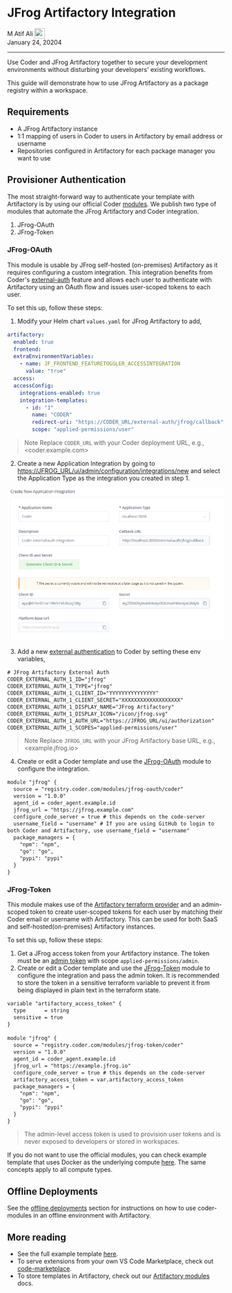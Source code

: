 # JFrog Artifactory Integration

<div>
  <a href="https://github.com/matifali" style="text-decoration: none; color: inherit;">
    <span style="vertical-align:middle;">M Atif Ali</span>
    <img src="https://github.com/matifali.png" width="24px" height="24px" style="vertical-align:middle; margin: 0px;"/>
  </a>
</div>
January 24, 20204

---

Use Coder and JFrog Artifactory together to secure your development environments
without disturbing your developers' existing workflows.

This guide will demonstrate how to use JFrog Artifactory as a package registry
within a workspace.

## Requirements

- A JFrog Artifactory instance
- 1:1 mapping of users in Coder to users in Artifactory by email address or
  username
- Repositories configured in Artifactory for each package manager you want to
  use

## Provisioner Authentication

The most straight-forward way to authenticate your template with Artifactory is
by using our official Coder [modules](https://registry.coder.com). We publish
two type of modules that automate the JFrog Artifactory and Coder integration.

1. JFrog-OAuth
2. JFrog-Token

### JFrog-OAuth

This module is usable by JFrog self-hosted (on-premises) Artifactory as it
requires configuring a custom integration. This integration benefits from
Coder's [external-auth](https://coder.com/docs/v2/latest/admin/external-auth)
feature and allows each user to authenticate with Artifactory using an OAuth
flow and issues user-scoped tokens to each user.

To set this up, follow these steps:

1. Modify your Helm chart `values.yaml` for JFrog Artifactory to add,

```yaml
artifactory:
  enabled: true
  frontend:
  extraEnvironmentVariables:
    - name: JF_FRONTEND_FEATURETOGGLER_ACCESSINTEGRATION
      value: "true"
  access:
  accessConfig:
    integrations-enabled: true
    integration-templates:
      - id: "1"
        name: "CODER"
        redirect-uri: "https://CODER_URL/external-auth/jfrog/callback"
        scope: "applied-permissions/user"
```

> Note Replace `CODER_URL` with your Coder deployment URL, e.g.,
> <coder.example.com>

2. Create a new Application Integration by going to
   <https://JFROG_URL/ui/admin/configuration/integrations/new> and select the
   Application Type as the integration you created in step 1.

![JFrog Platform new integration](../images/guides/artifactory-integration/jfrog-oauth-app.png)

3. Add a new
   [external authentication](https://coder.com/docs/v2/latest/admin/external-auth)
   to Coder by setting these env variables,

```env
# JFrog Artifactory External Auth
CODER_EXTERNAL_AUTH_1_ID="jfrog"
CODER_EXTERNAL_AUTH_1_TYPE="jfrog"
CODER_EXTERNAL_AUTH_1_CLIENT_ID="YYYYYYYYYYYYYYY"
CODER_EXTERNAL_AUTH_1_CLIENT_SECRET="XXXXXXXXXXXXXXXXXXX"
CODER_EXTERNAL_AUTH_1_DISPLAY_NAME="JFrog Artifactory"
CODER_EXTERNAL_AUTH_1_DISPLAY_ICON="/icon/jfrog.svg"
CODER_EXTERNAL_AUTH_1_AUTH_URL="https://JFROG_URL/ui/authorization"
CODER_EXTERNAL_AUTH_1_SCOPES="applied-permissions/user"
```

> Note Replace `JFROG_URL` with your JFrog Artifactory base URL, e.g.,
> <example.jfrog.io>

4. Create or edit a Coder template and use the
   [JFrog-OAuth](https://registry.coder.com/modules/jfrog-oauth) module to
   configure the integration.

```hcl
module "jfrog" {
  source = "registry.coder.com/modules/jfrog-oauth/coder"
  version = "1.0.0"
  agent_id = coder_agent.example.id
  jfrog_url = "https://jfrog.example.com"
  configure_code_server = true # this depends on the code-server
  username_field = "username" # If you are using GitHub to login to both Coder and Artifactory, use username_field = "username"
  package_managers = {
    "npm": "npm",
    "go": "go",
    "pypi": "pypi"
  }
}
```

### JFrog-Token

This module makes use of the
[Artifactory terraform provider](https://registry.terraform.io/providers/jfrog/artifactory/latest/docs)
and an admin-scoped token to create user-scoped tokens for each user by matching
their Coder email or username with Artifactory. This can be used for both SaaS
and self-hosted(on-premises) Artifactory instances.

To set this up, follow these steps:

1. Get a JFrog access token from your Artifactory instance. The token must be an [admin token](https://registry.terraform.io/providers/jfrog/artifactory/latest/docs#access-token) with scope `applied-permissions/admin`.
2. Create or edit a Coder template and use the [JFrog-Token](https://registry.coder.com/modules/jfrog-token) module to configure the integration and pass the admin token. It is recommended to store the token in a sensitive terraform variable to prevent it from being displayed in plain text in the terraform state.

```hcl
variable "artifactory_access_token" {
  type      = string
  sensitive = true
}

module "jfrog" {
  source = "registry.coder.com/modules/jfrog-token/coder"
  version = "1.0.0"
  agent_id = coder_agent.example.id
  jfrog_url = "https://example.jfrog.io"
  configure_code_server = true # this depends on the code-server
  artifactory_access_token = var.artifactory_access_token
  package_managers = {
    "npm": "npm",
    "go": "go",
    "pypi": "pypi"
  }
}
```

<blockquote class="info">
The admin-level access token is used to provision user tokens and is never exposed to
developers or stored in workspaces.
</blockquote>

If you do not want to use the official modules, you can check example template that uses Docker as the underlying compute [here](https://github.com/coder/coder/tree/main/examples/jfrog/docker). The same concepts apply to all compute types.

## Offline Deployments

See the [offline deployments](../install/offline.md#coder-modules) section for
instructions on how to use coder-modules in an offline environment with
Artifactory.

## More reading

- See the full example template
  [here](https://github.com/coder/coder/tree/main/examples/jfrog/docker).
- To serve extensions from your own VS Code Marketplace, check out
  [code-marketplace](https://github.com/coder/code-marketplace#artifactory-storage).
- To store templates in Artifactory, check out our
  [Artifactory modules](../templates/modules.md#artifactory) docs.

